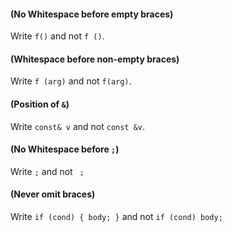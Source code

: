 #### (No Whitespace before empty braces)

Write ```f()``` and not ```f ()```.

#### (Whitespace before non-empty braces)

Write ```f (arg)``` and not ```f(arg)```.

#### (Position of ```&```)

Write ```const& v``` and not ```const &v```.

#### (No Whitespace before ```;```)

Write ```;``` and not ``` ;```

#### (Never omit braces)

Write ```if (cond) { body; }``` and not ```if (cond) body;```
